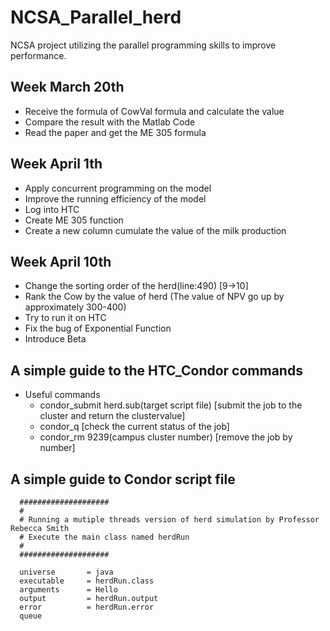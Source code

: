 # NCSA_Parallel_herd
NCSA project utilizing the parallel programming skills to improve performance.





## Week March 20th
- Receive the formula of CowVal formula and calculate the value
- Compare the result with the Matlab Code
- Read the paper and get the ME 305 formula

## Week April 1th
- Apply concurrent programming on the model
- Improve the running efficiency of the model
- Log into HTC
- Create ME 305 function
- Create a new column cumulate the value of the milk production

## Week April 10th
- Change the sorting order of the herd(line:490) [9->10]
- Rank the Cow by the value of herd (The value of NPV go up by approximately 300-400)
- Try to run it on HTC
- Fix the bug of Exponential Function
- Introduce Beta


## A simple guide to the HTC_Condor commands
  - Useful commands
    - condor_submit herd.sub(target script file) [submit the job to the cluster and return the clustervalue]
    - condor_q [check the current status of the job]
    - condor_rm 9239(campus cluster number) [remove the job by number]
 
## A simple guide to Condor script file
``` 
  ####################
  #
  # Running a mutiple threads version of herd simulation by Professor Rebecca Smith
  # Execute the main class named herdRun
  #
  ####################

  universe       = java 
  executable     = herdRun.class
  arguments      = Hello
  output         = herdRun.output
  error          = herdRun.error
  queue
 ```

